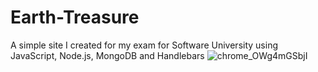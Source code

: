# Earth-Treasure
 A simple site I created for my exam for Software University using JavaScript, Node.js, MongoDB and Handlebars
![chrome_OWg4mGSbjI](https://github.com/VlaDislav042/Earth-Treasure/assets/102255055/9b399c7d-6160-487c-a350-94a009a776b5)

